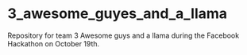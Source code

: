 3_awesome_guyes_and_a_llama
===========================

Repository for team 3 Awesome guys and a llama during the Facebook Hackathon on October 19th.
